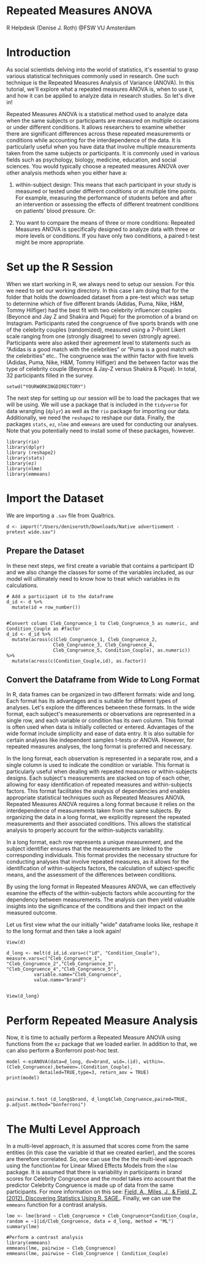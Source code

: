 # Repeated Measures ANOVA
R Helpdesk (Denise J. Roth) @FSW VU Amsterdam

# Introduction

As social scientists delving into the world of statistics, it's essential to grasp various statistical techniques commonly used in research. One such technique is the Repeated Measures Analysis of Variance (ANOVA). In this tutorial, we'll explore what a repeated measures ANOVA is, when to use it, and how it can be applied to analyze data in research studies. So let's dive in!

Repeated Measures ANOVA is a statistical method used to analyze data when the same subjects or participants are measured on multiple occasions or under different conditions. It allows researchers to examine whether there are significant differences across these repeated measurements or conditions while accounting for the interdependence of the data. It is particularly useful when you have data that involve multiple measurements taken from the same subjects or participants. It is commonly used in various fields such as psychology, biology, medicine, education, and social sciences. You would typically choose a repeated measures ANOVA over other analysis methods when you either have a: 

1. within-subject design: This means that each participant in your study is measured or tested under different conditions or at multiple time points. For example, measuring the performance of students before and after an intervention or assessing the effects of different treatment conditions on patients' blood pressure. Or:

2. You want to compare the means of three or more conditions: Repeated Measures ANOVA is specifically designed to analyze data with three or more levels or conditions. If you have only two conditions, a paired t-test might be more appropriate.


# Set up the R Session

When we start working in R, we always need to setup our session. For this we need to set our working directory. In this case I am doing that for the folder that holds the downloaded dataset from a pre-test which was setup to determine which of five different brands  (Adidas, Puma, Nike, H&M, Tommy Hilfiger) had the best fit with two celebrity influencer couples (Beyoncé and Jay Z and Shakira and Piqué) for the promotion of a brand on Instagram. Participants rated the congruence of five sports brands with one of the celebrity couples (randomized), measured using a 7-Point Likert scale ranging from one (strongly disagree) to seven (strongly agree). Participants were also asked their agreement level to statements such as “Adidas is a good match with the celebrities” or “Puma is a good match with the celebrities” etc.. The congruence was the within factor with five levels (Adidas, Puma, Nike, H&M, Tommy Hilfiger) and the between factor was the type of celebrity couple (Beyonce & Jay-Z versus Shakira & Piqué). In total, 32 participants filled in the survey.


```{r, eval=F, error=F}
setwd("YOURWORKINGDIRECTORY")
```


The next step for setting up our session will be to load the packages that we will be using. We will use a package that is included in the ```tidyverse``` for data wrangling (```dplyr```) as well as the ```rio``` package for importing our data. Additionally, we need the ```reshape2``` to reshape our data. Finally, the packages ```stats```, ```ez```, ```nlme``` and ```emmeans``` are used for conducting our analyses. Note that you potentially need to install some of these packages, however.


```{r, eval=T, message=F}
library(rio)
library(dplyr)
library (reshape2)
library(stats)
library(ez)
library(nlme)
library(emmeans)
```


# Import the Dataset

We are importing a ```.sav``` file from Qualtrics.

```{r, eval=T}
d <- import("/Users/deniseroth/Downloads/Native advertisement - pretest wide.sav")
```

## Prepare the Dataset

In these next steps, we first create a variable that contains a participant ID and we also change the classes for some of the variables included, as our model will ultimately need to know how to treat which variables in its calculations.


```{r, eval=T}
# Add a participant id to the dataframe
d_id <- d %>%
  mutate(id = row_number())


#Convert colums Cleb_Congruence_1 to Cleb_Congruence_5 as numeric, and Condition_Couple as #factor 
d_id <- d_id %>%
  mutate(across(c(Cleb_Congruence_1, Cleb_Congruence_2, 
                 Cleb_Congruence_3, Cleb_Congruence_4, 
                 Cleb_Congruence_5, Condition_Couple), as.numeric)) %>%
  mutate(across(c(Condition_Couple,id), as.factor))

```

## Convert the Dataframe from Wide to Long Format

In R, data frames can be organized in two different formats: wide and long. Each format has its advantages and is suitable for different types of analyses. Let's explore the differences between these formats.
In the wide format, each subject's measurements or observations are represented in a single row, and each variable or condition has its own column. This format is often used when data is initially collected or entered. Advantages of the wide format include simplicity and ease of data entry. It is also suitable for certain analyses like independent samples t-tests or ANOVA. However, for repeated measures analyses, the long format is preferred and necessary.

In the long format, each observation is represented in a separate row, and a single column is used to indicate the condition or variable. This format is particularly useful when dealing with repeated measures or within-subjects designs. Each subject's measurements are stacked on top of each other, allowing for easy identification of repeated measures and within-subjects factors. This format facilitates the analysis of dependencies and enables appropriate statistical techniques such as Repeated Measures ANOVA. Repeated Measures ANOVA requires a long format because it relies on the interdependence of measurements taken from the same subjects. By organizing the data in a long format, we explicitly represent the repeated measurements and their associated conditions. This allows the statistical analysis to properly account for the within-subjects variability.

In a long format, each row represents a unique measurement, and the subject identifier ensures that the measurements are linked to the corresponding individuals. This format provides the necessary structure for conducting analyses that involve repeated measures, as it allows for the identification of within-subjects factors, the calculation of subject-specific means, and the assessment of the differences between conditions.

By using the long format in Repeated Measures ANOVA, we can effectively examine the effects of the within-subjects factors while accounting for the dependency between measurements. The analysis can then yield valuable insights into the significance of the conditions and their impact on the measured outcome.

Let us first view what the our initially "wide" dataframe looks like, reshape it to the long format and then take a look again!


```{r, eval=T}
View(d)

d_long <- melt(d_id,id.vars=c("id", "Condition_Couple"),
measure.vars=c("Cleb_Congruence_1", "Cleb_Congruence_2","Cleb_Congruence_3", "Cleb_Congruence_4","Cleb_Congruence_5"),
          variable.name="Cleb_Congruence", 
          value.name="brand")


View(d_long)
```

# Perform Repeated Measure Analysis 

Now, it is time to actually perform a Repeated Measure ANOVA using functions from the ```ez``` package that we loaded earlier. In addition to that, we can also perform a Bonferroni post-hoc test. 


```{r}
model <-ezANOVA(data=d_long, dv=brand, wid=.(id), within=.(Cleb_Congruence),between=.(Condition_Couple),
            detailed=TRUE,type=3, return_aov = TRUE)
print(model)



pairwise.t.test (d_long$brand, d_long$Cleb_Congruence,paired=TRUE, p.adjust.method="bonferroni")
```

# The Multi Level Approach 

In a multi-level approach, it is assumed that scores come from the same entities (in this case the variable id that we created earlier), and the scores are therefore correlated.  So, one can use the the the multi-level approach using the function```lme``` for  Linear Mixed Effects Models from the ```nlme``` package.
It is assumed that there is variability in participants in brand scores for Celebrity Congruence and the model takes into account that the predictor Celebrity Congruence is made up of data from the same participants. 
For more information on this see: [Field, A., Miles, J., & Field, Z. (2012). Discovering Statistics Using R. SAGE.](https://www.discoveringstatistics.com/books/discovering-statistics-using-r/).
Finally, we can use the ```emmeans``` function for a contrast analysis.

```{r}
lme <- lme(brand ~ Cleb_Congruence + Cleb_Congruence*Condition_Couple, random = ~1|id/Cleb_Congruence, data = d_long, method = "ML")
summary(lme)

#Perform a contrast analysis
library(emmeans)
emmeans(lme, pairwise ~ Cleb_Congruence)
emmeans(lme, pairwise ~ Cleb_Congruence | Condition_Couple)
```


